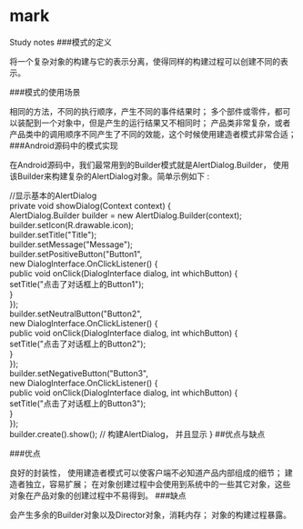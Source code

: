 # mark
Study notes
###模式的定义

将一个复杂对象的构建与它的表示分离，使得同样的构建过程可以创建不同的表示。

###模式的使用场景

相同的方法，不同的执行顺序，产生不同的事件结果时；
多个部件或零件，都可以装配到一个对象中，但是产生的运行结果又不相同时；
产品类非常复杂，或者产品类中的调用顺序不同产生了不同的效能，这个时候使用建造者模式非常合适；
###Android源码中的模式实现

在Android源码中，我们最常用到的Builder模式就是AlertDialog.Builder， 使用该Builder来构建复杂的AlertDialog对象。简单示例如下 :

//显示基本的AlertDialog  
    private void showDialog(Context context) {  
        AlertDialog.Builder builder = new AlertDialog.Builder(context);  
        builder.setIcon(R.drawable.icon);  
        builder.setTitle("Title");  
        builder.setMessage("Message");  
        builder.setPositiveButton("Button1",  
                new DialogInterface.OnClickListener() {  
                    public void onClick(DialogInterface dialog, int whichButton) {  
                        setTitle("点击了对话框上的Button1");  
                    }  
                });  
        builder.setNeutralButton("Button2",  
                new DialogInterface.OnClickListener() {  
                    public void onClick(DialogInterface dialog, int whichButton) {  
                        setTitle("点击了对话框上的Button2");  
                    }  
                });  
        builder.setNegativeButton("Button3",  
                new DialogInterface.OnClickListener() {  
                    public void onClick(DialogInterface dialog, int whichButton) {  
                        setTitle("点击了对话框上的Button3");  
                    }  
                });  
        builder.create().show();  // 构建AlertDialog， 并且显示
    } 
##优点与缺点

###优点

良好的封装性， 使用建造者模式可以使客户端不必知道产品内部组成的细节；
建造者独立，容易扩展；
在对象创建过程中会使用到系统中的一些其它对象，这些对象在产品对象的创建过程中不易得到。
###缺点

会产生多余的Builder对象以及Director对象，消耗内存；
对象的构建过程暴露。
